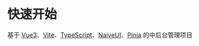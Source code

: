 # 快速开始

基于 [Vue3](https://vuejs.org/)、[Vite](https://vitejs.dev/)、[TypeScript](https://www.typescriptlang.org/docs/)、[NaiveUI](https://www.naiveui.com/zh-CN/dark)、[Pinia](https://pinia.vuejs.org/) 的中后台管理项目
